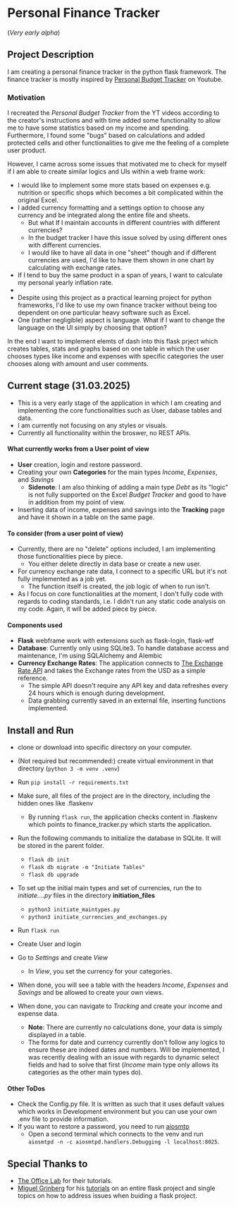 # Personal Finance Tracker
(*Very early alpha*)

## Project Description
I am creating a personal finance tracker in the python flask framework. The finance tracker is mostly inspired by [Personal Budget Tracker](https://www.youtube.com/watch?v=eKyAOjH3Crk) on Youtube.

### Motivation
I recreated the *Personal Budget Tracker* from the YT videos according to the creator's instructions and with time added some functionality to allow me to have some statistics based on my income and spending.
Furthermore, I found some "bugs" based on calculations and added protected cells and other functionalities to give me the feeling of a complete user product.

However, I came across some issues that motivated me to check for myself if I am able to create similar logics and UIs within a web frame work:
- I would like to implement some more stats based on expenses e.g. nutrition or specific shops which becomes a bit complicated within the original Excel.
- I added currency formatting and a settings option to choose any currency and be integrated along the entire file and sheets.
  - But what If I maintain accounts in different countries with different currencies?
  - In the budget tracker I have this issue solved by using different ones with different currencies.
  - I would like to have all data in one "sheet" though and if different currencies are used, I'd like to have them shown in one chart by calculating with exchange rates.
- If I tend to buy the same product in a span of years, I want to calculate my personal yearly inflation rate.
- 
-   Despite using this project as a practical learning project for python frameworks, I'd like to use my own finance tracker without being too dependent on one particular heavy software such as Excel.
-   One (rather negligible) aspect is language. What if I want to change the language on the UI simply by choosing that option?

In the end I want to implement elemts of dash into this flask prject which creates tables, stats and graphs based on one table in which the user chooses types like income and expenses with specific categories the user chooses along with amount and user comments.


## Current stage (31.03.2025)
- This is a very early stage of the application in which I am creating and implementing the core functionalities such as User, dabase tables and data.
- I am currently not focusing on any styles or visuals.
- Currently all functionality within the broswer, no REST APIs.

#### What currently works from a User point of view
- **User** creation, login and restore password.
- Creating your own **Categories** for the main types *Income*, *Expenses*, and *Savings*
  - **Sidenote**: I am also thinking of adding a main type *Debt* as its "logic" is not fully supported on the Excel *Budget Tracker* and good to have in addition from my point of view.
- Inserting data of income, expenses and savings into the **Tracking** page and have it shown in a table on the same page.

#### To consider (from a user point of view)
- Currently, there are no "delete" options included, I am implementing those functionalities piece by piece.
  - You either delete directly in data base or create a new user.
- For currency exchange rate data, I connect to a specific URL but it's not fully implemented as a job yet.
  - The function itself is created, the job logic of when to run isn't.
- As I focus on core functionalities at the moment, I don't fully code with regards to coding standards, i.e. I didn't run any static code analysis on my code. Again, it will be added piece by piece.


#### Components used
- **Flask** webframe work with extensions such as flask-login, flask-wtf
- **Database**: Currently only using SQLite3. To handle database access and maintenance, I'm using SQLAlchemy and Alembic
- **Currency Exchange Rates**: The application connects to [The Exchange Rate API](https://www.exchangerate-api.com/) and takes the Exchange rates from the USD as a simple reference.
  - The simple API doesn't require any API key and data refreshes every 24 hours which is enough during development.
  - Data grabbing currently saved in an external file, inserting functions implemented.


 ## Install and Run
 - clone or download into specific directory on your computer.
 - (Not required but recommended:) create virtual environment in that directory (```python 3 -m venv .venv```)
 - Run ```pip install -r requirements.txt```
 - Make sure, all files of the project are in the directory, including the hidden ones like .flaskenv
   - By running ```flask run```, the application checks content in .flaskenv which points to finance_tracker.py which starts the application.
 - Run the following commands to initialize the database in SQLite. It will be stored in the parent folder.
   - ```flask db init```
   - ```flask db migrate -m "Initiate Tables"```
   - ```flask db upgrade```
 - To set up the initial main types and set of currencies, run the to *initiate....py* files in the directory **initiation_files**
   - ```python3 initiate_maintypes.py```
   - ```python3 initiate_currencies_and_exchanges.py```
 - Run ```flask run```

- Create User and login
- Go to *Settings* and create *View*
  - In *View*, you set the currency for your categories.
- When done, you will see a table with the headers *Income*, *Expenses* and *Savings* and be allowed to create your own views.
- When done, you can navigate to *Tracking* and create your income and expense data.
  - **Note**: There are currently no calculations done, your data is simply displayed in a table.
  - The forms for date and currency currently don't follow any logics to ensure these are indeed dates and numbers. Will be implemented, I was recently dealing with an issue with regards to dynamic select fields and had to solve that first (*Income* main type only allows its categories as the other main types do).

#### Other ToDos
- Check the Config.py file. It is written as such that it uses default values which works in Development environment but you can use your own .env file to provide information.
- If you want to restore a password, you need to run [aiosmtp](aiosmtpd)
  - Open a second terminal which connects to the venv and run ```aiosmtpd -n -c aiosmtpd.handlers.Debugging -l localhost:8025```.


## Special Thanks to
- [The Office Lab](https://www.youtube.com/@theofficelab) for their tutorials.
- [Miguel Grinberg](https://github.com/miguelgrinberg) for his [tutorials](https://blog.miguelgrinberg.com/) on an entire flask project and single topics on how to address issues when buiding a flask project.
